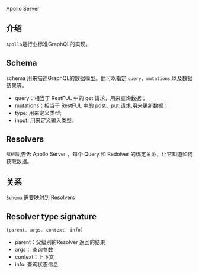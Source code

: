 
Apollo Server

## 介绍
`Apollo`是行业标准GraphQL的实现。

## Schema
schema 用来描述GraphQL的数据模型。他可以指定 `query`、`mutations`,以及数据结果等。
* query：相当于 RestFUL 中的 get 请求，用来查询数据；
* mutations：相当于 RestFUL 中的 post、put 请求,用来更新数据；
* type:  用来定义类型;
* input: 用来定义输入类型。

## Resolvers 
`解析器`,告诉 Apollo Server ，每个 Query 和 Redolver 的绑定关系，让它知道如何获取数据。

## 关系

`Schema` 需要映射到 Resolvers

## Resolver type signature

```javascript
(parent, args, context, info)
```

* parent：父级别的Resolver 返回的结果
* args： 查询参数
* context：上下文
* info: 查询状态信息

